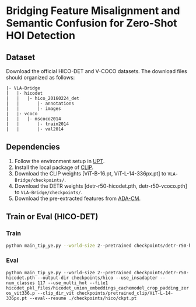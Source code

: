 # Bridging Feature Misalignment and Semantic Confusion for Zero-Shot HOI Detection

## Dataset
Download the official HICO-DET and V-COCO datasets. The download files should organized as follows:
```
|- VLA-Bridge  
|   |- hicodet  
|   |   |- hico_20160224_det  
|   |       |- annotations  
|   |       |- images  
|   |- vcoco  
|   |   |- mscoco2014  
|   |       |- train2014  
|   |       |- val2014      
```

## Dependencies
1. Follow the environment setup in [UPT](https://github.com/fredzzhang/upt).
2. Install the local package of [CLIP](https://github.com/openai/CLIP).
3. Download the CLIP weights [ViT-B-16.pt, ViT-L-14-336px.pt] to `VLA-Bridge/checkpoints/`.
4. Download the DETR weights [detr-r50-hicodet.pth, detr-r50-vcoco.pth] to `VLA-Bridge/checkpoints/`.
5. Download the pre-extracted features from [ADA-CM](https://github.com/ltttpku/ADA-CM).

## Train or Eval (HICO-DET)
### Train
```bash
python main_tip_ye.py --world-size 2--pretrained checkpoints/detr-r50-hicodet.pth --output-dir checkpoints/hico --use_insadapter --num_classes 117 --use_multi_hot --file1 hicodet_pkl_files/hicodet_union_embeddings_cachemodel_crop_padding_zeros_vit336.p --clip_dir_vit checkpoints/pretrained_clip/ViT-L-14-336px.pt
```

### Eval
`python main_tip_ye.py --world-size 2--pretrained checkpoints/detr-r50-hicodet.pth --output-dir checkpoints/hico --use_insadapter --num_classes 117 --use_multi_hot --file1 hicodet_pkl_files/hicodet_union_embeddings_cachemodel_crop_padding_zeros_vit336.p --clip_dir_vit checkpoints/pretrained_clip/ViT-L-14-336px.pt --eval--resume ./checkpoints/hico/ckpt.pt`
